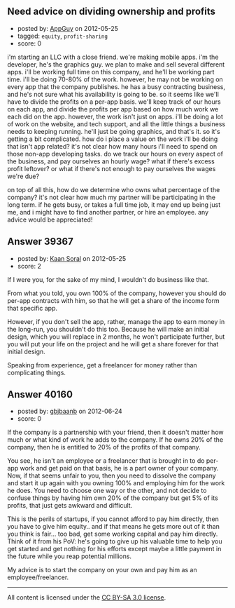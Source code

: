 ## Need advice on dividing ownership and profits

- posted by: [AppGuy](https://stackexchange.com/users/-1/18094-appguy) on 2012-05-25
- tagged: `equity`, `profit-sharing`
- score: 0

i'm starting an LLC with a close friend. we're making mobile apps. i'm the developer, he's the graphics guy. we plan to make and sell several different apps. i'll be working full time on this company, and he'll be working part time. i'll be doing 70-80% of the work. however, he may not be working on every app that the company publishes. he has a busy contracting business, and he's not sure what his availability is going to be. so it seems like we'll have to divide the profits on a per-app basis. we'll keep track of our hours on each app, and divide the profits per app based on how much work we each did on the app. however, the work isn't just on apps. i'll be doing a lot of work on the website, and tech support, and all the little things a business needs to keeping running. he'll just be going graphics, and that's it. so it's getting a bit complicated. how do i place a value on the work i'll be doing that isn't app related? it's not clear how many hours i'll need to spend on those non-app developing tasks. do we track our hours on every aspect of the business, and pay ourselves an hourly wage? what if there's excess profit leftover? or what if there's not enough to pay ourselves the wages we're due?

on top of all this, how do we determine who owns what percentage of the company? it's not clear how much my partner will be participating in the long term. if he gets busy, or takes a full time job, it may end up being just me, and i might have to find another partner, or hire an employee. any advice would be appreciated!


## Answer 39367

- posted by: [Kaan Soral](https://stackexchange.com/users/-1/17274-kaan-soral) on 2012-05-25
- score: 2

If I were you, for the sake of my mind, I wouldn't do business like that.

From what you told, you own 100% of the company, however you should do per-app contracts with him, so that he will get a share of the income form that specific app.

However, if you don't sell the app, rather, manage the app to earn money in the long-run, you shouldn't do this too. Because he will make an initial design, which you will replace in 2 months, he won't participate further, but you will put your life on the project and he will get a share forever for that initial design.

Speaking from experience, get a freelancer for money rather than complicating things.


## Answer 40160

- posted by: [gbjbaanb](https://stackexchange.com/users/-1/12403-gbjbaanb) on 2012-06-24
- score: 0

If the company is a partnership with your friend, then it doesn't matter how much or what kind of work he adds to the company. If he owns 20% of the company, then he is entitled to 20% of the profits of that company. 

You see, he isn't an employee or a freelancer that is brought in to do per-app work and get paid on that basis, he is a part owner of your company. Now, if that seems unfair to you, then you need to dissolve the company and start it up again with you owning 100% and employing him for the work he does. You need to choose one way or the other, and not decide to confuse things by having him own 20% of the company but get 5% of its profits, that just gets awkward and difficult.

This is the perils of startups, if you cannot afford to pay him directly, then you have to give him equity.. and if that means he gets more out of it than you think is fair... too bad, get some working capital and pay him directly. Think of it from his PoV: he's going to give up his valuable time to help you get started and get nothing for his efforts except maybe a little payment in the future while you reap potential millions. 

My advice is to start the company on your own and pay him as an employee/freelancer.



---

All content is licensed under the [CC BY-SA 3.0 license](https://creativecommons.org/licenses/by-sa/3.0/).
